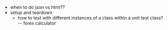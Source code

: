 - when to do json vs html??
- setup and teardown
    - how to test with different instances of a class within a unit test class? -- forex calculator